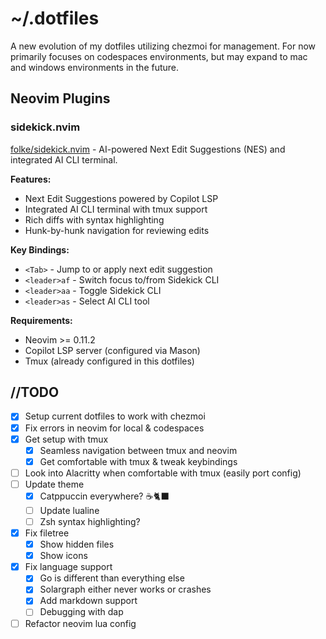 # ~/.dotfiles

A new evolution of my dotfiles utilizing chezmoi for management. For now primarily focuses on codespaces environments, but may expand to mac and windows environments in the future.

## Neovim Plugins

### sidekick.nvim

[folke/sidekick.nvim](https://github.com/folke/sidekick.nvim) - AI-powered Next Edit Suggestions (NES) and integrated AI CLI terminal.

**Features:**
- Next Edit Suggestions powered by Copilot LSP
- Integrated AI CLI terminal with tmux support
- Rich diffs with syntax highlighting
- Hunk-by-hunk navigation for reviewing edits

**Key Bindings:**
- `<Tab>` - Jump to or apply next edit suggestion
- `<leader>af` - Switch focus to/from Sidekick CLI
- `<leader>aa` - Toggle Sidekick CLI
- `<leader>as` - Select AI CLI tool

**Requirements:**
- Neovim >= 0.11.2
- Copilot LSP server (configured via Mason)
- Tmux (already configured in this dotfiles)

## //TODO
- [x] Setup current dotfiles to work with chezmoi
- [x] Fix errors in neovim for local & codespaces
- [x] Get setup with tmux
  - [x] Seamless navigation between tmux and neovim
  - [x] Get comfortable with tmux & tweak keybindings
- [ ] Look into Alacritty when comfortable with tmux (easily port config)
- [ ] Update theme
  - [x] Catppuccin everywhere? ☕🐈‍⬛
  - [ ] Update lualine
  - [ ] Zsh syntax highlighting?
- [x] Fix filetree
  - [x] Show hidden files
  - [x] Show icons
- [x] Fix language support
  - [x] Go is different than everything else
  - [x] Solargraph either never works or crashes
  - [x] Add markdown support
  - [ ] Debugging with dap
- [ ] Refactor neovim lua config

